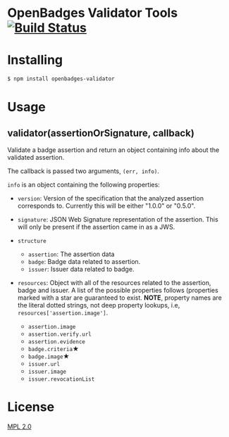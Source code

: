 # OpenBadges Validator Tools [![Build Status](https://secure.travis-ci.org/mozilla/openbadges-validator.png?branch=master)](http://travis-ci.org/mozilla/openbadges-validator)

# Installing

```bash
$ npm install openbadges-validator
```

# Usage

## validator(assertionOrSignature, callback)
Validate a badge assertion and return an object containing info about
the validated assertion.

The callback is passed two arguments, `(err, info)`.

`info` is an object containing the following properties:

- `version`: Version of the specification that the analyzed assertion
  corresponds to. Currently this will be either "1.0.0" or "0.5.0".

- `signature`: JSON Web Signature representation of the assertion. This
  will only be present if the assertion came in as a JWS.

- `structure`
  - `assertion`: The assertion data
  - `badge`: Badge data related to assertion.
  - `issuer`: Issuer data related to badge.

- `resources`: Object with all of the resources related to the
  assertion, badge and issuer. A list of the possible properties follows
  (properties marked with a star are guaranteed to exist. **NOTE**,
  property names are the literal dotted strings, not deep property
  lookups, i.e, `resources['assertion.image']`.
  - `assertion.image`
  - `assertion.verify.url`
  - `assertion.evidence`
  - `badge.criteria`★
  - `badge.image`★
  - `issuer.url`
  - `issuer.image`
  - `issuer.revocationList`

# License

[MPL 2.0](http://www.mozilla.org/MPL/2.0/)

